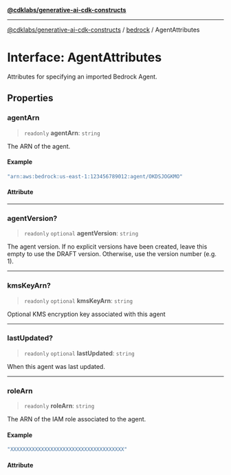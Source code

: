 [**@cdklabs/generative-ai-cdk-constructs**](../../../README.md)

***

[@cdklabs/generative-ai-cdk-constructs](../../../README.md) / [bedrock](../README.md) / AgentAttributes

# Interface: AgentAttributes

Attributes for specifying an imported Bedrock Agent.

## Properties

### agentArn

> `readonly` **agentArn**: `string`

The ARN of the agent.

#### Example

```ts
"arn:aws:bedrock:us-east-1:123456789012:agent/OKDSJOGKMO"
```

#### Attribute

***

### agentVersion?

> `readonly` `optional` **agentVersion**: `string`

The agent version. If no explicit versions have been created,
leave this  empty to use the DRAFT version. Otherwise, use the
version number (e.g. 1).

***

### kmsKeyArn?

> `readonly` `optional` **kmsKeyArn**: `string`

Optional KMS encryption key associated with this agent

***

### lastUpdated?

> `readonly` `optional` **lastUpdated**: `string`

When this agent was last updated.

***

### roleArn

> `readonly` **roleArn**: `string`

The ARN of the IAM role associated to the agent.

#### Example

```ts
"XXXXXXXXXXXXXXXXXXXXXXXXXXXXXXXXXXXXX"
```

#### Attribute

